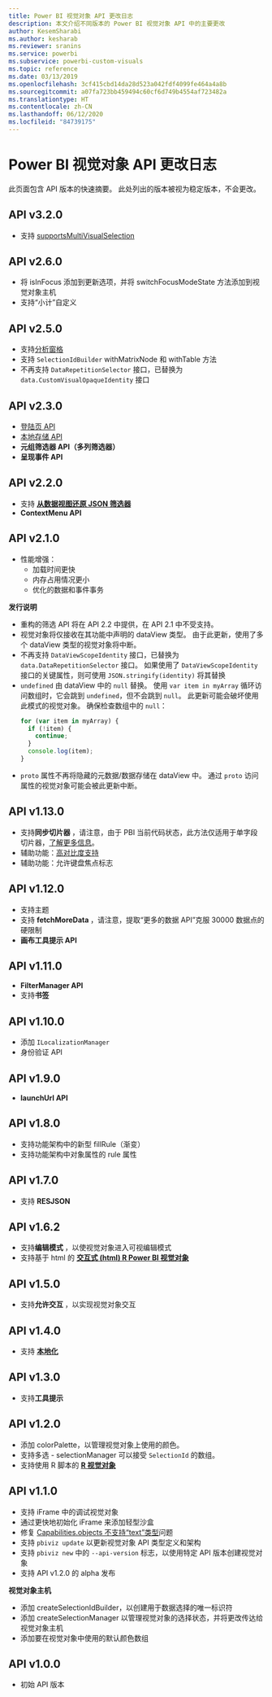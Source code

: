 ```yaml
---
title: Power BI 视觉对象 API 更改日志
description: 本文介绍不同版本的 Power BI 视觉对象 API 中的主要更改
author: KesemSharabi
ms.author: kesharab
ms.reviewer: sranins
ms.service: powerbi
ms.subservice: powerbi-custom-visuals
ms.topic: reference
ms.date: 03/13/2019
ms.openlocfilehash: 3cf415cbd14da28d523a042fdf4099fe464a4a8b
ms.sourcegitcommit: a07fa723bb459494c60cf6d749b4554af723482a
ms.translationtype: HT
ms.contentlocale: zh-CN
ms.lasthandoff: 06/12/2020
ms.locfileid: "84739175"
---
```

# <a name="power-bi-visuals-api-changelog"></a>Power BI 视觉对象 API 更改日志
此页面包含 API 版本的快速摘要。 此处列出的版本被视为稳定版本，不会更改。

## <a name="api-v320"></a>API v3.2.0
  * 支持 [supportsMultiVisualSelection](./supportsmultivisualselection-feature.md)

## <a name="api-v260"></a>API v2.6.0
  * 将 isInFocus 添加到更新选项，并将 switchFocusModeState 方法添加到视觉对象主机
  * 支持“小计”自定义

## <a name="api-v250"></a>API v2.5.0
  * 支持[分析窗格](./analytics-pane.md)
  * 支持 `SelectionIdBuilder` withMatrixNode 和 withTable 方法
  * 不再支持 `DataRepetitionSelector` 接口，已替换为 `data.CustomVisualOpaqueIdentity` 接口

## <a name="api-v230"></a>API v2.3.0
  * [登陆页 API](./landing-page.md)
  * [本地存储 API](./local-storage.md)
  * **元组筛选器 API（多列筛选器） [](./filter-api.md#the-tuple-filter-api-multi-column-filter)**
  * **呈现事件 API [](./event-service.md#render-events-in-power-bi-visuals)**

## <a name="api-v220"></a>API v2.2.0
  * 支持 **[从数据视图还原 JSON 筛选器](./filter-api.md#restore-the-json-filter-from-the-data-view)**
  * **ContextMenu API [](./context-menu.md)**

## <a name="api-v210"></a>API v2.1.0
  * 性能增强：
    * 加载时间更快
    * 内存占用情况更小
    * 优化的数据和事件事务  

**发行说明**
* 重构的筛选 API 将在 API 2.2 中提供，在 API 2.1 中不受支持。
* 视觉对象将仅接收在其功能中声明的 dataView 类型。 由于此更新，使用了多个 dataView 类型的视觉对象将中断。
* 不再支持 `DataViewScopeIdentity` 接口，已替换为 `data.DataRepetitionSelector` 接口。 如果使用了 `DataViewScopeIdentity` 接口的关键属性，则可使用 `JSON.stringify(identity)` 将其替换
* `undefined` 由 dataView 中的 `null` 替换。 使用 `var item in myArray` 循环访问数组时，它会跳到 `undefined`，但不会跳到 `null`。 此更新可能会破坏使用此模式的视觉对象。 确保检查数组中的 `null`：
   ```typescript
   for (var item in myArray) {
     if (!item) {
       continue;
     }
     console.log(item);
   }
   ```
* `proto` 属性不再将隐藏的元数据/数据存储在 dataView 中。 通过 `proto` 访问属性的视觉对象可能会被此更新中断。

## <a name="api-v1130"></a>API v1.13.0
* 支持**同步切片器 [](./enable-sync-slicers.md)** ，请注意，由于 PBI 当前代码状态，此方法仅适用于单字段切片器，[了解更多信息](/power-bi/desktop-slicers)。
* 辅助功能：[高对比度支持](./high-contrast-support.md) 
* 辅助功能：允许键盘焦点标志

## <a name="api-v1120"></a>API v1.12.0
* 支持主题
* 支持 **fetchMoreData [](./fetch-more-data.md)** ，请注意，提取“更多的数据 API”克服 30000 数据点的硬限制
* **画布工具提示 API [](./add-tooltips.md#add-report-page-tooltips)**

## <a name="api-v1110"></a>API v1.11.0
* **FilterManager API [](./filter-api.md)**
* 支持**书签 [](./bookmarks-support.md)** 

## <a name="api-v1100"></a>API v1.10.0
* 添加 `ILocalizationManager`
* 身份验证 API

## <a name="api-v190"></a>API v1.9.0
* **launchUrl API [](./launch-url.md)**

## <a name="api-v180"></a>API v1.8.0
* 支持功能架构中的新型 fillRule（渐变）
* 支持功能架构中对象属性的 rule 属性

## <a name="api-v170"></a>API v1.7.0
* 支持 **RESJSON [](./localization.md#resource-file)**

## <a name="api-v162"></a>API v1.6.2
* 支持**编辑模式 [](./advanced-edit-mode.md)** ，以使视觉对象进入可视编辑模式
* 支持基于 html 的 **[交互式 (html) R Power BI 视觉对象](https://microsoft.github.io/PowerBI-visuals/tutorials/building-r-powered-custom-visual/creating-r-visuals.md)**

## <a name="api-v150"></a>API v1.5.0
* 支持**允许交互 [](./visuals-interactions.md)** ，以实现视觉对象交互

## <a name="api-v140"></a>API v1.4.0
* 支持 **[本地化](./localization.md)**

## <a name="api-v130"></a>API v1.3.0
* 支持**工具提示 [](./add-tooltips.md)**

## <a name="api-v120"></a>API v1.2.0
* 添加 colorPalette，以管理视觉对象上使用的颜色。
* 支持多选 - selectionManager 可以接受 `SelectionId` 的数组。
* 支持使用 R 脚本的 **[R 视觉对象](https://microsoft.github.io/PowerBI-visuals/tutorials/building-r-powered-custom-visual/creating-r-visuals.md)**

## <a name="api-v110"></a>API v1.1.0
* 支持 iFrame 中的调试视觉对象
* 通过更快地初始化 iFrame 来添加轻型沙盒
* 修复 [Capabilities.objects 不支持“text”类型](https://github.com/Microsoft/PowerBI-visuals-tools/issues/12)问题
* 支持 `pbiviz update` 以更新视觉对象 API 类型定义和架构
* 支持 `pbiviz new` 中的 `--api-version` 标志，以使用特定 API 版本创建视觉对象
* 支持 API v1.2.0 的 alpha 发布

**视觉对象主机**
* 添加 createSelectionIdBuilder，以创建用于数据选择的唯一标识符
* 添加 createSelectionManager 以管理视觉对象的选择状态，并将更改传达给视觉对象主机
* 添加要在视觉对象中使用的默认颜色数组

## <a name="api-v100"></a>API v1.0.0
* 初始 API 版本
